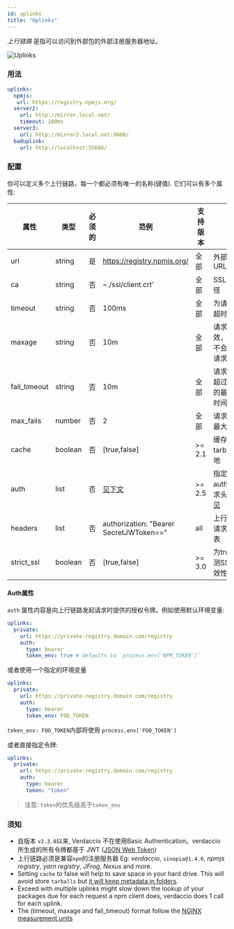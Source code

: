```yaml
---
id: uplinks
title: "Uplinks"
---
```

*上行链路* 是指可以访问到外部包的外部注册服务器地址。

![Uplinks](/img/uplinks.png)

### 用法

```yaml
uplinks:
  npmjs:
   url: https://registry.npmjs.org/
  server2:
    url: http://mirror.local.net/
    timeout: 100ms
  server3:
    url: http://mirror2.local.net:9000/
  baduplink:
    url: http://localhost:55666/
```

### 配置

你可以定义多个上行链路，每一个都必须有唯一的名称(键值). 它们可以有多个属性:

| 属性           | 类型      | 必须的 | 范例                                      | 支持版本   | 描述                                                                                                          | 默认值      |
| ------------ | ------- | --- | --------------------------------------- | ------ | ----------------------------------------------------------------------------------------------------------- | -------- |
| url          | string  | 是   | https://registry.npmjs.org/             | 全部     | 外部注册服务器URL                                                                                                  | npmjs    |
| ca           | string  | 否   | ~./ssl/client.crt'                      | 全部     | SSL证书文件路径                                                                                                   | 无默认值     |
| timeout      | string  | 否   | 100ms                                   | 全部     | 为请求设置新的超时时间                                                                                                 | 30s      |
| maxage       | string  | 否   | 10m                                     | 全部     | 请求返回信息时效，在此时间内不会发起相同的请求                                                                                     | 2m       |
| fail_timeout | string  | 否   | 10m                                     | 全部     | 请求在连续失败超过指定次数后的最长等待重试时间                                                                                     | 5m       |
| max_fails    | number  | 否   | 2                                       | 全部     | 请求连续失败的最大次数限制                                                                                               | 2        |
| cache        | boolean | 否   | [true,false]                            | >= 2.1 | 缓存下载的远程tarball文件到本地                                                                                         | true     |
| auth         | list    | 否   | [见下文](uplinks.md#auth-property)         | >= 2.5 | 指定“授权authorization”请求头的内容 [详情见](http://blog.npmjs.org/post/118393368555/deploying-with-npm-private-modules) | disabled |
| headers      | list    | 否   | authorization: "Bearer SecretJWToken==" | all    | 上行链路请求的请求头header列表                                                                                          | disabled |
| strict_ssl   | boolean | 否   | [true,false]                            | >= 3.0 | 为true时，会检测SSL证书的有效性                                                                                         | true     |

#### Auth属性

`auth` 属性内容是向上行链路发起请求时提供的授权令牌。例如使用默认环境变量:

```yaml
uplinks:
  private:
    url: https://private-registry.domain.com/registry
    auth:
      type: bearer
      token_env: true # defaults to `process.env['NPM_TOKEN']`   
```

或者使用一个指定的环境变量

```yaml
uplinks:
  private:
    url: https://private-registry.domain.com/registry
    auth:
      type: bearer
      token_env: FOO_TOKEN
```

`token_env: FOO_TOKEN`内部将使用 `process.env['FOO_TOKEN']`

或者直接指定令牌:

```yaml
uplinks:
  private:
    url: https://private-registry.domain.com/registry
    auth:
      type: bearer
      token: "token"
```

> 注意: `token`的优先级高于`token_env`

### 须知

* 自版本 `v2.3.0`以来, Verdaccio 不在使用Basic Authentication。verdaccio 所生成的所有令牌都基于 JWT ([JSON Web Token](https://jwt.io/))
* 上行链路必须是兼容`npm`的注册服务器 Eg: *verdaccio*, `sinopia@1.4.0`, *npmjs registry*, *yarn registry*, *JFrog*, *Nexus* and more.
* Setting `cache` to false will help to save space in your hard drive. This will avoid store `tarballs` but [it will keep metadata in folders](https://github.com/verdaccio/verdaccio/issues/391).
* Exceed with multiple uplinks might slow down the lookup of your packages due for each request a npm client does, verdaccio does 1 call for each uplink.
* The (timeout, maxage and fail_timeout) format follow the [NGINX measurement units](http://nginx.org/en/docs/syntax.html)